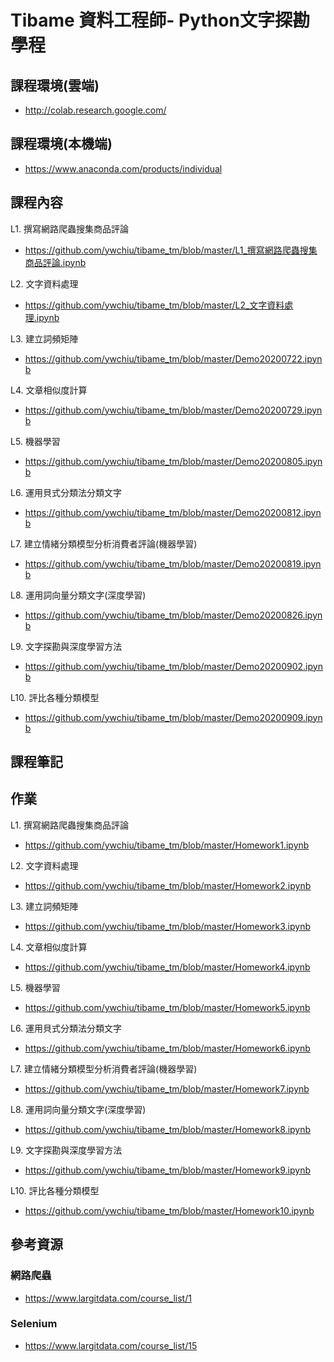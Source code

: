 # Tibame 資料工程師- Python文字探勘學程

## 課程環境(雲端)
- http://colab.research.google.com/

## 課程環境(本機端)
- https://www.anaconda.com/products/individual

## 課程內容

L1. 撰寫網路爬蟲搜集商品評論
- https://github.com/ywchiu/tibame_tm/blob/master/L1_撰寫網路爬蟲搜集商品評論.ipynb

L2. 文字資料處理
- https://github.com/ywchiu/tibame_tm/blob/master/L2_文字資料處理.ipynb

L3. 建立詞頻矩陣
- https://github.com/ywchiu/tibame_tm/blob/master/Demo20200722.ipynb

L4. 文章相似度計算
- https://github.com/ywchiu/tibame_tm/blob/master/Demo20200729.ipynb

L5. 機器學習
- https://github.com/ywchiu/tibame_tm/blob/master/Demo20200805.ipynb

L6. 運用貝式分類法分類文字
- https://github.com/ywchiu/tibame_tm/blob/master/Demo20200812.ipynb

L7. 建立情緒分類模型分析消費者評論(機器學習)
- https://github.com/ywchiu/tibame_tm/blob/master/Demo20200819.ipynb

L8. 運用詞向量分類文字(深度學習)
- https://github.com/ywchiu/tibame_tm/blob/master/Demo20200826.ipynb

L9. 文字探勘與深度學習方法
- https://github.com/ywchiu/tibame_tm/blob/master/Demo20200902.ipynb

L10. 評比各種分類模型
- https://github.com/ywchiu/tibame_tm/blob/master/Demo20200909.ipynb

## 課程筆記

## 作業

L1. 撰寫網路爬蟲搜集商品評論
- https://github.com/ywchiu/tibame_tm/blob/master/Homework1.ipynb

L2. 文字資料處理
- https://github.com/ywchiu/tibame_tm/blob/master/Homework2.ipynb

L3. 建立詞頻矩陣
- https://github.com/ywchiu/tibame_tm/blob/master/Homework3.ipynb

L4. 文章相似度計算
- https://github.com/ywchiu/tibame_tm/blob/master/Homework4.ipynb

L5. 機器學習
- https://github.com/ywchiu/tibame_tm/blob/master/Homework5.ipynb

L6. 運用貝式分類法分類文字
- https://github.com/ywchiu/tibame_tm/blob/master/Homework6.ipynb

L7. 建立情緒分類模型分析消費者評論(機器學習)
- https://github.com/ywchiu/tibame_tm/blob/master/Homework7.ipynb

L8. 運用詞向量分類文字(深度學習)
- https://github.com/ywchiu/tibame_tm/blob/master/Homework8.ipynb

L9. 文字探勘與深度學習方法
- https://github.com/ywchiu/tibame_tm/blob/master/Homework9.ipynb

L10. 評比各種分類模型
- https://github.com/ywchiu/tibame_tm/blob/master/Homework10.ipynb

## 參考資源

### 網路爬蟲
- https://www.largitdata.com/course_list/1

### Selenium
- https://www.largitdata.com/course_list/15
